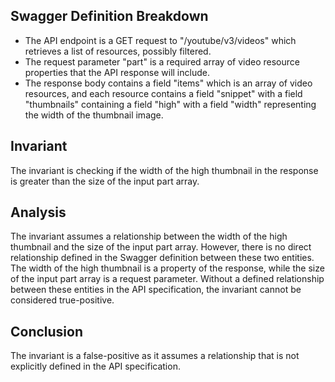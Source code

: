 ## Swagger Definition Breakdown
- The API endpoint is a GET request to "/youtube/v3/videos" which retrieves a list of resources, possibly filtered.
- The request parameter "part" is a required array of video resource properties that the API response will include.
- The response body contains a field "items" which is an array of video resources, and each resource contains a field "snippet" with a field "thumbnails" containing a field "high" with a field "width" representing the width of the thumbnail image.

## Invariant
The invariant is checking if the width of the high thumbnail in the response is greater than the size of the input part array.

## Analysis
The invariant assumes a relationship between the width of the high thumbnail and the size of the input part array. However, there is no direct relationship defined in the Swagger definition between these two entities. The width of the high thumbnail is a property of the response, while the size of the input part array is a request parameter. Without a defined relationship between these entities in the API specification, the invariant cannot be considered true-positive.

## Conclusion
The invariant is a false-positive as it assumes a relationship that is not explicitly defined in the API specification.
